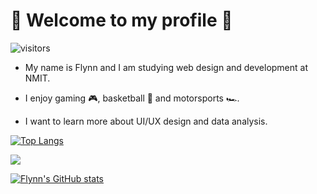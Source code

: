 # 🗿 Welcome to my profile 🗿

![visitors](https://visitor-badge.glitch.me/badge?page_id=${fstevens30})

- My name is Flynn and I am studying web design and development at NMIT.

- I enjoy gaming 🎮, basketball 🏀 and motorsports 🏎️.

- I want to learn more about UI/UX design and data analysis.

[![Top Langs](https://github-readme-stats.vercel.app/api/top-langs/?username=fstevens30)](https://github.com/anuraghazra/github-readme-stats)

<img src="https://media.giphy.com/media/poqnyDbavYXgA/giphy.gif" width="max" height="max" />

[![Flynn's GitHub stats](https://github-readme-stats.vercel.app/api?username=fstevens30&show_icons=true&theme=midnight-purple&count_private=true&include_all_commits=true)](https://github.com/fstevens30/github-readme-stats)


